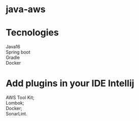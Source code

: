 # java-aws

# Tecnologies 

Java16 <br>
Spring boot <br>
Gradle <br>
Docker <br>

# Add plugins in your IDE Intellij
AWS Tool Kit; <br>
Lombok; <br>
Docker; <br>
SonarLint. <br>